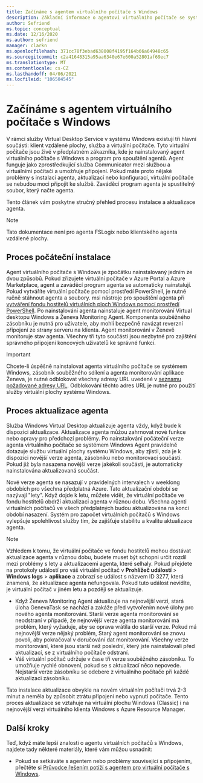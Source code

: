 ```yaml
---
title: Začínáme s agentem virtuálního počítače s Windows
description: Základní informace o agentovi virtuálního počítače se systémem Windows a procesu aktualizace.
author: Sefriend
ms.topic: conceptual
ms.date: 12/16/2020
ms.author: sefriend
manager: clarkn
ms.openlocfilehash: 371cc78f3ebad638008f4195f164b66a64948c65
ms.sourcegitcommit: c2a41648315a95aa6340e67e600a52801af69ec7
ms.translationtype: MT
ms.contentlocale: cs-CZ
ms.lasthandoff: 04/06/2021
ms.locfileid: "106504545"
---
```

# <a name="get-started-with-the-windows-virtual-desktop-agent"></a>Začínáme s agentem virtuálního počítače s Windows

V rámci služby Virtual Desktop Service v systému Windows existují tři hlavní součásti: klient vzdálené plochy, služba a virtuální počítače. Tyto virtuální počítače jsou živé v předplatném zákazníka, kde je nainstalovaný agent virtuálního počítače s Windows a program pro spouštění agentů. Agent funguje jako zprostředkující služba Communicator mezi službou a virtuálními počítači a umožňuje připojení. Pokud máte proto nějaké problémy s instalací agenta, aktualizací nebo konfigurací, virtuální počítače se nebudou moci připojit ke službě. Zaváděcí program agenta je spustitelný soubor, který načte agenta. 

Tento článek vám poskytne stručný přehled procesu instalace a aktualizace agenta.

>[!NOTE]
>Tato dokumentace není pro agenta FSLogix nebo klientského agenta vzdálené plochy.


## <a name="initial-installation-process"></a>Proces počáteční instalace

Agent virtuálního počítače s Windows je zpočátku nainstalovaný jedním ze dvou způsobů. Pokud zřizujete virtuální počítače v Azure Portal a Azure Marketplace, agent a zaváděcí program agenta se automaticky nainstalují. Pokud vytváříte virtuální počítače pomocí prostředí PowerShell, je nutné ručně stáhnout agenta a soubory. msi nástroje pro spouštění agenta při [vytváření fondu hostitelů virtuálních ploch Windows pomocí prostředí PowerShell](create-host-pools-powershell.md#register-the-virtual-machines-to-the-windows-virtual-desktop-host-pool). Po nainstalování agenta nainstaluje agent monitorování Virtual desktopu Windows a Ženeva Monitoring Agent. Komponenta souběžného zásobníku je nutná pro uživatele, aby mohli bezpečně navázat reverzní připojení ze strany serveru na klienta. Agent monitorování v Ženevě monitoruje stav agenta. Všechny tři tyto součásti jsou nezbytné pro zajištění správného připojení koncových uživatelů ke správné funkci.

>[!IMPORTANT]
>Chcete-li úspěšně nainstalovat agenta virtuálního počítače se systémem Windows, zásobník souběžného sdílení a agenta monitorování aplikace Ženeva, je nutné odblokovat všechny adresy URL uvedené v [seznamu požadované adresy URL](safe-url-list.md#virtual-machines). Odblokování těchto adres URL je nutné pro použití služby virtuální plochy systému Windows.

## <a name="agent-update-process"></a>Proces aktualizace agenta

Služba Windows Virtual Desktop aktualizuje agenta vždy, když bude k dispozici aktualizace. Aktualizace agenta můžou zahrnovat nové funkce nebo opravy pro předchozí problémy. Po nainstalování počáteční verze agenta virtuálního počítače se systémem Windows Agent pravidelně dotazuje službu virtuální plochy systému Windows, aby zjistil, zda je k dispozici novější verze agenta, zásobníku nebo monitorovací součásti. Pokud již byla nasazena novější verze jakékoli součásti, je automaticky nainstalována aktualizovaná součást.

Nové verze agenta se nasazují v pravidelných intervalech v weeklong obdobích pro všechna předplatná Azure. Tato aktualizační období se nazývají "lety". Když dojde k letu, můžete vidět, že virtuální počítače ve fondu hostitelů obdrží aktualizaci agenta v různou dobu. Všechna agenti virtuálních počítačů ve všech předplatných budou aktualizována na konci období nasazení. Systém pro započet virtuálních počítačů s Windows vylepšuje spolehlivost služby tím, že zajišťuje stabilitu a kvalitu aktualizace agenta.


>[!NOTE]
>Vzhledem k tomu, že virtuální počítače ve fondu hostitelů mohou dostávat aktualizace agenta v různou dobu, budete muset být schopni určit rozdíl mezi problémy s lety a aktualizacemi agenta, které selhaly. Pokud přejdete na protokoly událostí pro váš virtuální počítač v **Prohlížeč událostí**  >  **Windows logs**  >  **aplikace** a zobrazí se událost s názvem ID 3277, která znamená, že aktualizace agenta nefungovala. Pokud tuto událost nevidíte, je virtuální počítač v jiném letu a později se aktualizuje.
>- Když Ženeva Monitoring Agent aktualizuje na nejnovější verzi, stará úloha GenevaTask se nachází a zakáže před vytvořením nové úlohy pro nového agenta monitorování. Starší verze agenta monitorování se neodstraní v případě, že nejnovější verze agenta monitorování má problém, který vyžaduje, aby se oprava vrátila do starší verze. Pokud má nejnovější verze nějaký problém, Starý agent monitorování se znovu povolí, aby pokračoval v doručování dat monitorování. Všechny verze monitorování, které jsou starší než poslední, který jste nainstalovali před aktualizací, se z virtuálního počítače odstraní.
>- Váš virtuální počítač udržuje v čase tři verze souběžného zásobníku. To umožňuje rychlé obnovení, pokud se s aktualizací něco nepovede. Nejstarší verze zásobníku se odebere z virtuálního počítače při každé aktualizaci zásobníku.

Tato instalace aktualizace obvykle na novém virtuálním počítači trvá 2-3 minut a neměla by způsobit ztrátu připojení nebo vypnutí počítače. Tento proces aktualizace se vztahuje na virtuální plochu Windows (Classic) i na nejnovější verzi virtuálního klienta Windows s Azure Resource Manager.

## <a name="next-steps"></a>Další kroky

Teď, když máte lepší znalosti o agentu virtuálních počítačů s Windows, najdete tady některé materiály, které vám můžou usnadnit:

- Pokud se setkáváte s agentem nebo problémy související s připojením, přečtěte si [Průvodce řešením potíží s agentem pro virtuální počítače s Windows](troubleshoot-agent.md).
